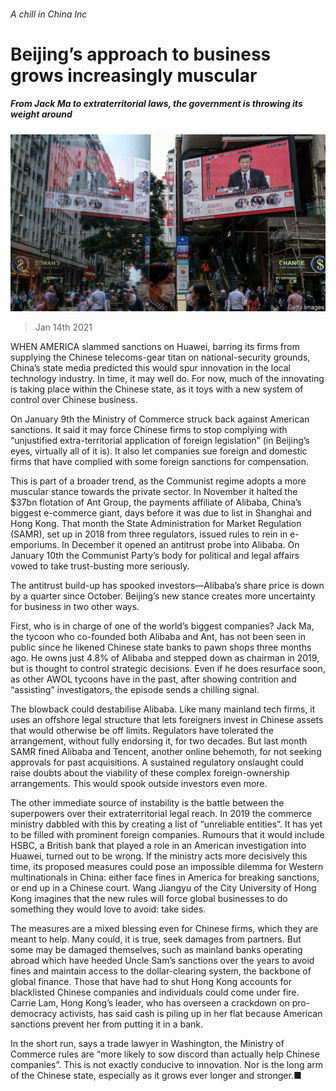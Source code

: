 ###### A chill in China Inc

# Beijing’s approach to business grows increasingly muscular 

##### From Jack Ma to extraterritorial laws, the government is throwing its weight around 

![image](images/20210116_wbp501.jpg) 

> Jan 14th 2021 


WHEN AMERICA slammed sanctions on Huawei, barring its firms from supplying the Chinese telecoms-gear titan on national-security grounds, China’s state media predicted this would spur innovation in the local technology industry. In time, it may well do. For now, much of the innovating is taking place within the Chinese state, as it toys with a new system of control over Chinese business.


On January 9th the Ministry of Commerce struck back against American sanctions. It said it may force Chinese firms to stop complying with “unjustified extra-territorial application of foreign legislation” (in Beijing’s eyes, virtually all of it is). It also let companies sue foreign and domestic firms that have complied with some foreign sanctions for compensation.



This is part of a broader trend, as the Communist regime adopts a more muscular stance towards the private sector. In November it halted the $37bn flotation of Ant Group, the payments affiliate of Alibaba, China’s biggest e-commerce giant, days before it was due to list in Shanghai and Hong Kong. That month the State Administration for Market Regulation (SAMR), set up in 2018 from three regulators, issued rules to rein in e-emporiums. In December it opened an antitrust probe into Alibaba. On January 10th the Communist Party’s body for political and legal affairs vowed to take trust-busting more seriously.


The antitrust build-up has spooked investors—Alibaba’s share price is down by a quarter since October. Beijing’s new stance creates more uncertainty for business in two other ways.


First, who is in charge of one of the world’s biggest companies? Jack Ma, the tycoon who co-founded both Alibaba and Ant, has not been seen in public since he likened Chinese state banks to pawn shops three months ago. He owns just 4.8% of Alibaba and stepped down as chairman in 2019, but is thought to control strategic decisions. Even if he does resurface soon, as other AWOL tycoons have in the past, after showing contrition and “assisting” investigators, the episode sends a chilling signal.


The blowback could destabilise Alibaba. Like many mainland tech firms, it uses an offshore legal structure that lets foreigners invest in Chinese assets that would otherwise be off limits. Regulators have tolerated the arrangement, without fully endorsing it, for two decades. But last month SAMR fined Alibaba and Tencent, another online behemoth, for not seeking approvals for past acquisitions. A sustained regulatory onslaught could raise doubts about the viability of these complex foreign-ownership arrangements. This would spook outside investors even more.


The other immediate source of instability is the battle between the superpowers over their extraterritorial legal reach. In 2019 the commerce ministry dabbled with this by creating a list of “unreliable entities”. It has yet to be filled with prominent foreign companies. Rumours that it would include HSBC, a British bank that played a role in an American investigation into Huawei, turned out to be wrong. If the ministry acts more decisively this time, its proposed measures could pose an impossible dilemma for Western multinationals in China: either face fines in America for breaking sanctions, or end up in a Chinese court. Wang Jiangyu of the City University of Hong Kong imagines that the new rules will force global businesses to do something they would love to avoid: take sides.


The measures are a mixed blessing even for Chinese firms, which they are meant to help. Many could, it is true, seek damages from partners. But some may be damaged themselves, such as mainland banks operating abroad which have heeded Uncle Sam’s sanctions over the years to avoid fines and maintain access to the dollar-clearing system, the backbone of global finance. Those that have had to shut Hong Kong accounts for blacklisted Chinese companies and individuals could come under fire. Carrie Lam, Hong Kong’s leader, who has overseen a crackdown on pro-democracy activists, has said cash is piling up in her flat because American sanctions prevent her from putting it in a bank.


In the short run, says a trade lawyer in Washington, the Ministry of Commerce rules are “more likely to sow discord than actually help Chinese companies”. This is not exactly conducive to innovation. Nor is the long arm of the Chinese state, especially as it grows ever longer and stronger.■

